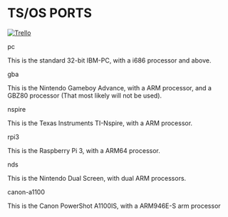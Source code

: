 # TS/OS PORTS

[![Trello](https://trello.com/favicon.ico)](https://trello.com/b/tjOwxujy/ts-os-port-status)

pc

This is the standard 32-bit IBM-PC, with a i686 processor and above.

gba

This is the Nintendo Gameboy Advance, with a ARM processor, and a GBZ80 processor (That most likely will not be used).

nspire

This is the Texas Instruments TI-Nspire, with a ARM processor.

rpi3

This is the Raspberry Pi 3, with a ARM64 processor.

nds

This is the Nintendo Dual Screen, with dual ARM processors.

canon-a1100

This is the Canon PowerShot A1100IS, with a ARM946E-S arm processor